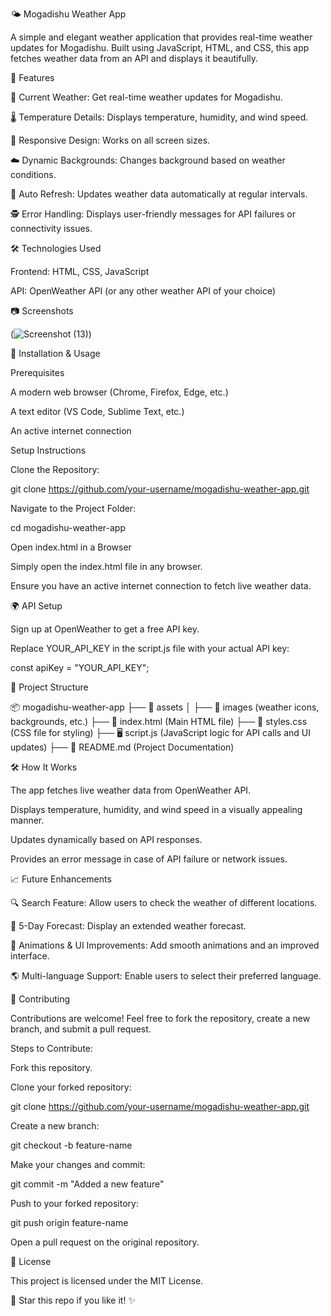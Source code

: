 🌤 Mogadishu Weather App

A simple and elegant weather application that provides real-time weather updates for Mogadishu. Built using JavaScript, HTML, and CSS, this app fetches weather data from an API and displays it beautifully.

🚀 Features

📍 Current Weather: Get real-time weather updates for Mogadishu.

🌡 Temperature Details: Displays temperature, humidity, and wind speed.

🎨 Responsive Design: Works on all screen sizes.

☁️ Dynamic Backgrounds: Changes background based on weather conditions.

🔄 Auto Refresh: Updates weather data automatically at regular intervals.

🕵️ Error Handling: Displays user-friendly messages for API failures or connectivity issues.

🛠 Technologies Used

Frontend: HTML, CSS, JavaScript

API: OpenWeather API (or any other weather API of your choice)

📷 Screenshots

(![Screenshot (13)](https://github.com/user-attachments/assets/f2752949-86d2-4fd6-891f-4dc930b7e77d))


🔧 Installation & Usage

Prerequisites

A modern web browser (Chrome, Firefox, Edge, etc.)

A text editor (VS Code, Sublime Text, etc.)

An active internet connection

Setup Instructions

Clone the Repository:

git clone https://github.com/your-username/mogadishu-weather-app.git

Navigate to the Project Folder:

cd mogadishu-weather-app

Open index.html in a Browser

Simply open the index.html file in any browser.

Ensure you have an active internet connection to fetch live weather data.

🌍 API Setup

Sign up at OpenWeather to get a free API key.

Replace YOUR_API_KEY in the script.js file with your actual API key:

const apiKey = "YOUR_API_KEY";

📁 Project Structure

📦 mogadishu-weather-app
├── 📂 assets
│   ├── 🌅 images (weather icons, backgrounds, etc.)
├── 📜 index.html (Main HTML file)
├── 🎨 styles.css (CSS file for styling)
├── 🖥️ script.js (JavaScript logic for API calls and UI updates)
├── 📜 README.md (Project Documentation)

🛠 How It Works

The app fetches live weather data from OpenWeather API.

Displays temperature, humidity, and wind speed in a visually appealing manner.

Updates dynamically based on API responses.

Provides an error message in case of API failure or network issues.

📈 Future Enhancements

🔍 Search Feature: Allow users to check the weather of different locations.

📅 5-Day Forecast: Display an extended weather forecast.

🎨 Animations & UI Improvements: Add smooth animations and an improved interface.

🌎 Multi-language Support: Enable users to select their preferred language.

🤝 Contributing

Contributions are welcome! Feel free to fork the repository, create a new branch, and submit a pull request.

Steps to Contribute:

Fork this repository.

Clone your forked repository:

git clone https://github.com/your-username/mogadishu-weather-app.git

Create a new branch:

git checkout -b feature-name

Make your changes and commit:

git commit -m "Added a new feature"

Push to your forked repository:

git push origin feature-name

Open a pull request on the original repository.

📜 License

This project is licensed under the MIT License.

🌟 Star this repo if you like it! ✨

